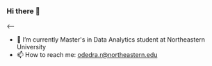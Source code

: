 ### Hi there 👋

<--

- 🔭 I’m currently Master's in Data Analytics student at Northeastern University
- 📫 How to reach me: odedra.r@northeastern.edu
